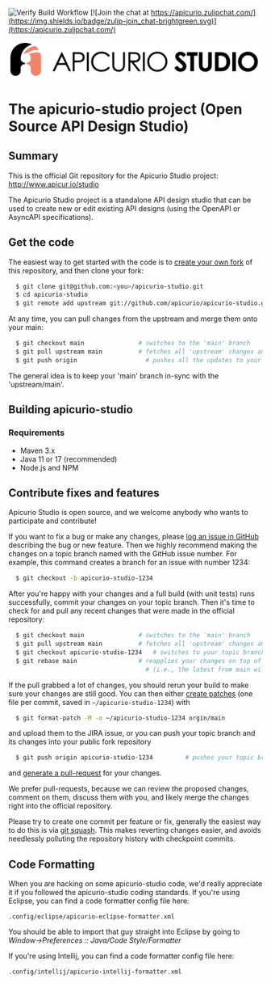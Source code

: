 ![Verify Build Workflow](https://github.com/Apicurio/apicurio-studio/workflows/Build%20%26%20Verify/badge.svg)
[![Join the chat at https://apicurio.zulipchat.com/](https://img.shields.io/badge/zulip-join_chat-brightgreen.svg)](https://apicurio.zulipchat.com/)

![Apicurio Studio](.assets/apicurio_studio_logo_default.svg)

# The apicurio-studio project (Open Source API Design Studio)

## Summary

This is the official Git repository for the Apicurio Studio project:  http://www.apicur.io/studio

The Apicurio Studio project is a standalone API design studio that can be used to create
new or edit existing API designs (using the OpenAPI or AsyncAPI specifications).

## Get the code

The easiest way to get started with the code is to [create your own fork](http://help.github.com/forking/)
of this repository, and then clone your fork:
```bash
  $ git clone git@github.com:<you>/apicurio-studio.git
  $ cd apicurio-studio
  $ git remote add upstream git://github.com/apicurio/apicurio-studio.git
```
At any time, you can pull changes from the upstream and merge them onto your main:
```bash
  $ git checkout main               # switches to the 'main' branch
  $ git pull upstream main          # fetches all 'upstream' changes and merges 'upstream/main' onto your 'main' branch
  $ git push origin                   # pushes all the updates to your fork, which should be in-sync with 'upstream'
```
The general idea is to keep your 'main' branch in-sync with the 'upstream/main'.

## Building apicurio-studio

### Requirements
- Maven 3.x
- Java 11 or 17 (recommended)
- Node.js and NPM


## Contribute fixes and features

Apicurio Studio is open source, and we welcome anybody who wants to participate and contribute!

If you want to fix a bug or make any changes, please [log an issue in GitHub](https://github.com/apicurio/apicurio-studio/issues) describing the bug or new feature. Then we highly recommend making the changes on a topic branch named with the GitHub issue number. For example, this command creates a branch for an issue with number 1234:

```bash
  $ git checkout -b apicurio-studio-1234
```

After you're happy with your changes and a full build (with unit tests) runs successfully, commit your
changes on your topic branch. Then it's time to check for and pull any recent changes that were made in
the official repository:

```bash
  $ git checkout main               # switches to the 'main' branch
  $ git pull upstream main          # fetches all 'upstream' changes and merges 'upstream/main' onto your 'main' branch
  $ git checkout apicurio-studio-1234   # switches to your topic branch
  $ git rebase main                 # reapplies your changes on top of the latest in main
                                      # (i.e., the latest from main will be the new base for your changes)
```

If the pull grabbed a lot of changes, you should rerun your build to make sure your changes are still good.
You can then either [create patches](http://progit.org/book/ch5-2.html) (one file per commit, saved in `~/apicurio-studio-1234`) with

```bash
  $ git format-patch -M -o ~/apicurio-studio-1234 orgin/main
```

and upload them to the JIRA issue, or you can push your topic branch and its changes into your public fork repository

```bash
  $ git push origin apicurio-studio-1234         # pushes your topic branch into your public fork of apicurio-studio
```

and [generate a pull-request](http://help.github.com/pull-requests/) for your changes.

We prefer pull-requests, because we can review the proposed changes, comment on them,
discuss them with you, and likely merge the changes right into the official repository.

Please try to create one commit per feature or fix, generally the easiest way to do this is via [git squash](https://git-scm.com/book/en/v2/Git-Tools-Rewriting-History#Squashing-Commits).
This makes reverting changes easier, and avoids needlessly polluting the repository history with checkpoint commits.

## Code Formatting

When you are hacking on some apicurio-studio code, we'd really appreciate it if you followed the
apicurio-studio coding standards.  If you're using Eclipse, you can find a code formatter config
file here:

```
.config/eclipse/apicurio-eclipse-formatter.xml
```

You should be able to import that guy straight into Eclipse by going to
*Window->Preferences :: Java/Code Style/Formatter*

If you're using Intellij, you can find a code formatter config file here:

```
.config/intellij/apicurio-intellij-formatter.xml
```